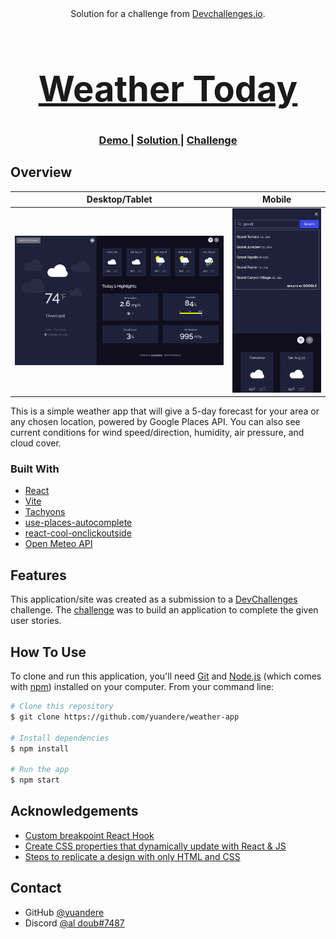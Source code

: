 <!-- Please update value in the {}  -->



<div align="center">
   Solution for a challenge from  <a href="http://devchallenges.io" target="_blank">Devchallenges.io</a>.
</div>
<h1><a href="https://whatweather.today/">
     <h1 align="center">Weather Today</h1>
    </a></h1>
<div align="center">
  <h3>
    <a href="https://papaya-gaufre-0fb8ec.netlify.app/">
      Demo
    </a>
    <span> | </span>
    <a href="https://github.com/yuandere/weather-app">
      Solution
    </a>
    <span> | </span>
    <a href="https://devchallenges.io/challenges/mM1UIenRhK808W8qmLWv">
      Challenge
    </a>
  </h3>
</div>

<!-- OVERVIEW -->

## Overview

| Desktop/Tablet | Mobile |
| --- | --- |
| ![screenshot1](./public/screenshotdt.png) | ![screenshot2](./public/screenshotmobile.png) |

This is a simple weather app that will give a 5-day forecast for your area or any chosen location, powered by Google Places API. You can also see current conditions for wind speed/direction, humidity, air pressure, and cloud cover.


### Built With

<!-- This section should list any major frameworks that you built your project using. Here are a few examples.-->

- [React](https://reactjs.org/)
- [Vite](https://vitejs.dev/)
- [Tachyons](http://tachyons.io/)
- [use-places-autocomplete](https://github.com/wellyshen/use-places-autocomplete)
- [react-cool-onclickoutside](https://github.com/wellyshen/react-cool-onclickoutside)
- [Open Meteo API](https://open-meteo.com/en)

## Features

<!-- List the features of your application or follow the template. Don't share the figma file here :) -->

This application/site was created as a submission to a [DevChallenges](https://devchallenges.io/challenges) challenge. The [challenge](https://devchallenges.io/challenges/mM1UIenRhK808W8qmLWv) was to build an application to complete the given user stories.

## How To Use

<!-- Example: -->

To clone and run this application, you'll need [Git](https://git-scm.com) and [Node.js](https://nodejs.org/en/download/) (which comes with [npm](http://npmjs.com)) installed on your computer. From your command line:

```bash
# Clone this repository
$ git clone https://github.com/yuandere/weather-app

# Install dependencies
$ npm install

# Run the app
$ npm start
```

## Acknowledgements

<!-- This section should list any articles or add-ons/plugins that helps you to complete the project. This is optional but it will help you in the future. For example: -->

- [Custom breakpoint React Hook](https://dev.to/chilupa/usebreakpoint-react-hook-13oa)
- [Create CSS properties that dynamically update with React & JS](https://spacejelly.dev/posts/how-to-create-css-custom-properties-that-dynamically-update-with-react-javascript/)
- [Steps to replicate a design with only HTML and CSS](https://devchallenges-blogs.web.app/how-to-replicate-design/)

## Contact

- GitHub [@yuandere](https://github.com/yuandere)
- Discord [@al doub#7487](https://discord.com)
